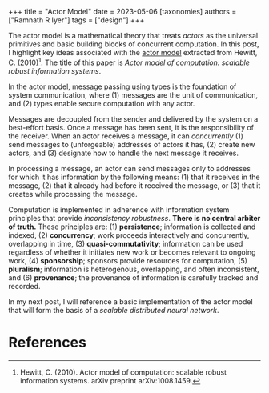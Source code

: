 +++
title = "Actor Model"
date = 2023-05-06
[taxonomies]
authors = ["Ramnath R Iyer"]
tags = ["design"]
+++

The actor model is a mathematical theory that treats *actors* as the universal primitives and basic building blocks of concurrent computation. In this post, I highlight key ideas associated with the [actor model](https://en.wikipedia.org/wiki/Actor_model) extracted from Hewitt, C. (2010)[^1]. The title of this paper is *Actor model of computation: scalable robust information systems*.

In the actor model, message passing using types is the foundation of system communication, where (1) messages are the unit of communication, and (2) types enable secure computation with any actor.

Messages are decoupled from the sender and delivered by the system on a best-effort basis. Once a message has been sent, it is the responsibility of the receiver. When an actor receives a message, it can *concurrently* (1) send messages to (unforgeable) addresses of actors it has, (2) create new actors, and (3) designate how to handle the next message it receives.

In processing a message, an actor can send messages only to addresses for which it has information by the following means: (1) that it receives in the message, (2) that it already had before it received the message, or (3) that it creates while processing the message.

Computation is implemented in adherence with information system principles that provide *inconsistency robustness*. **There is no central arbiter of truth.** These principles are: (1) **persistence**; information is collected and indexed, (2) **concurrency**; work proceeds interactively and concurrently, overlapping in time, (3) **quasi-commutativity**; information can be used regardless of whether it initiates new work or becomes relevant to ongoing work, (4) **sponsorship**; sponsors provide resources for computation, (5) **pluralism**; information is heterogenous, overlapping, and often inconsistent, and (6) **provenance**; the provenance of information is carefully tracked and recorded.

In my next post, I will reference a basic implementation of the actor model that will form the basis of a *scalable distributed neural network*.

# References

[^1]: Hewitt, C. (2010). Actor model of computation: scalable robust information systems. arXiv preprint arXiv:1008.1459.